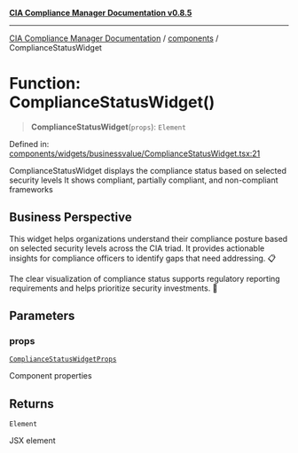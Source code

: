 [**CIA Compliance Manager Documentation v0.8.5**](../../README.md)

***

[CIA Compliance Manager Documentation](../../modules.md) / [components](../README.md) / ComplianceStatusWidget

# Function: ComplianceStatusWidget()

> **ComplianceStatusWidget**(`props`): `Element`

Defined in: [components/widgets/businessvalue/ComplianceStatusWidget.tsx:21](https://github.com/Hack23/cia-compliance-manager/blob/b7c3bc9644fb5b9d82b5b184ba290206da25104b/src/components/widgets/businessvalue/ComplianceStatusWidget.tsx#L21)

ComplianceStatusWidget displays the compliance status based on selected security levels
It shows compliant, partially compliant, and non-compliant frameworks

## Business Perspective

This widget helps organizations understand their compliance posture based on
selected security levels across the CIA triad. It provides actionable insights
for compliance officers to identify gaps that need addressing. 📋

The clear visualization of compliance status supports regulatory reporting
requirements and helps prioritize security investments. 💼

## Parameters

### props

[`ComplianceStatusWidgetProps`](../../types/interfaces/ComplianceStatusWidgetProps.md)

Component properties

## Returns

`Element`

JSX element
